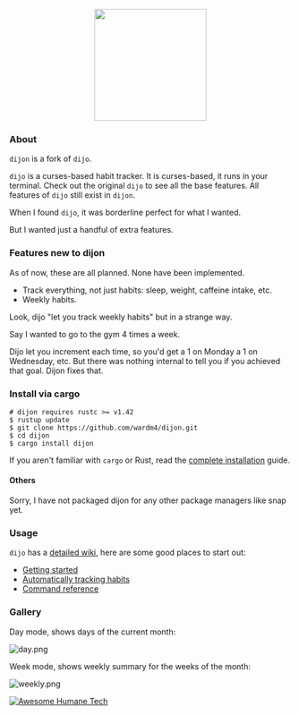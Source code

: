 <p align="center">
  <img height="200" src="https://imgur.com/a/rhzDO5U.png">
</p>

### About

`dijon` is a fork of `dijo`.

`dijo` is a curses-based habit tracker. It is curses-based, it runs in
your terminal. Check out the original `dijo` to see all the base features. All features of `dijo` still exist in `dijon`.

When I found `dijo`, it was borderline perfect for what I wanted.

But I wanted just a handful of extra features.

### Features new to dijon

As of now, these are all planned. None have been implemented.

 - Track everything, not just habits: sleep, weight, caffeine intake, etc.
 - Weekly habits.

 Look, dijo "let you track weekly habits" but in a strange way. 

 Say I wanted to go to the gym 4 times a week.

Dijo let you increment each time, so you'd get a 1 on Monday a 1 on Wednesday, etc. But there was nothing internal to tell you if you achieved that goal. Dijon fixes that.

### Install via cargo

```shell
# dijon requires rustc >= v1.42
$ rustup update
$ git clone https://github.com/wardm4/dijon.git
$ cd dijon
$ cargo install dijon
```
If you aren't familiar with `cargo` or Rust, read the [complete
installation](https://github.com/NerdyPepper/dijo/wiki/Install)
guide.

#### Others

Sorry, I have not packaged dijon for any other package managers like snap yet.

### Usage

`dijo` has a [detailed
wiki](https://github.com/NerdyPepper/dijo/wiki/), here are
some good places to start out:

 - [Getting started](https://github.com/NerdyPepper/dijo/wiki/Getting-Started)
 - [Automatically tracking habits](https://github.com/NerdyPepper/dijo/wiki/Auto-Habits)
 - [Command reference](https://github.com/NerdyPepper/dijo/wiki/Commands)

### Gallery

Day mode, shows days of the current month:

![day.png](https://u.peppe.rs/qI.png)

Week mode, shows weekly summary for the weeks of the month:

![weekly.png](https://u.peppe.rs/HZ.png)

[![Awesome Humane Tech](https://raw.githubusercontent.com/humanetech-community/awesome-humane-tech/main/humane-tech-badge.svg?sanitize=true)](https://github.com/humanetech-community/awesome-humane-tech)
